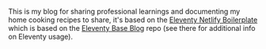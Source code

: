 
This is my blog for sharing professional learnings and documenting my home cooking recipes to share, it's based on the [Eleventy Netlify Boilerplate](https://github.com/danurbanowicz/eleventy-netlify-boilerplate) which is based on the [Eleventy Base Blog](https://github.com/11ty/eleventy-base-blog) repo (see there for additional info on Eleventy usage).

